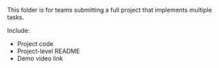 This folder is for teams submitting a full project that implements multiple tasks.

Include:
- Project code
- Project-level README
- Demo video link
